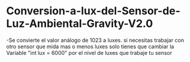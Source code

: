 # Conversion-a-lux-del-Sensor-de-Luz-Ambiental-Gravity-V2.0

-Se convierte el valor análogo de 1023 a luxes.
si necesitas trabajar con otro sensor que mida mas o menos luxes solo tienes que cambiar la Variable "int lux = 6000" por el nivel de luxes que trabaje tu sensor


